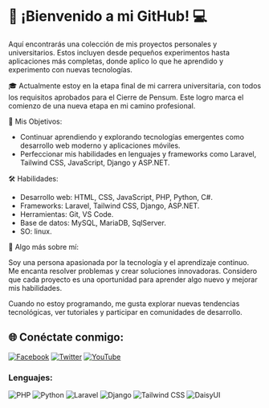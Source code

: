 # 👋 ¡Bienvenido a mi GitHub! 💻

Aquí encontrarás una colección de mis proyectos personales y universitarios. Estos incluyen desde pequeños experimentos hasta aplicaciones más completas, donde aplico lo que he aprendido y experimento con nuevas tecnologías.

🎓 Actualmente estoy en la etapa final de mi carrera universitaria, con todos los requisitos aprobados para el Cierre de Pensum. Este logro marca el comienzo de una nueva etapa en mi camino profesional.

🚀 Mis Objetivos:

* Continuar aprendiendo y explorando tecnologías emergentes como desarrollo web moderno y aplicaciones móviles.
* Perfeccionar mis habilidades en lenguajes y frameworks como Laravel, Tailwind CSS, JavaScript, Django y ASP.NET.

🛠️ Habilidades:

* Desarrollo web: HTML, CSS, JavaScript, PHP, Python, C#.
* Frameworks: Laravel, Tailwind CSS, Django, ASP.NET.
* Herramientas: Git, VS Code.
* Base de datos: MySQL, MariaDB, SqlServer.
* SO: linux.

🌟 Algo más sobre mí:

Soy una persona apasionada por la tecnología y el aprendizaje continuo. Me encanta resolver problemas y crear soluciones innovadoras. Considero que cada proyecto es una oportunidad para aprender algo nuevo y mejorar mis habilidades.

Cuando no estoy programando, me gusta explorar nuevas tendencias tecnológicas, ver tutoriales y participar en comunidades de desarrollo.


## 🌐 Conéctate conmigo:
[![Facebook](https://img.shields.io/badge/Facebook-1877F2?style=for-the-badge&logo=facebook&logoColor=white)](https://www.facebook.com/jose.botzoc.71) 
[![Twitter](https://img.shields.io/badge/Twitter-1DA1F2?style=for-the-badge&logo=twitter&logoColor=white)](https://twitter.com/Josbotzoc30)
[![YouTube](https://img.shields.io/badge/YouTube-FF0000?style=for-the-badge&logo=youtube&logoColor=white)](https://youtube.com/@josebotzoc230?si=hZUi3p1OCvc-NcVt)


### Lenguajes:
![PHP](https://img.shields.io/badge/PHP-777BB4?style=for-the-badge&logo=php&logoColor=white)
![Python](https://img.shields.io/badge/Python-3776AB?style=for-the-badge&logo=python&logoColor=white)
![Laravel](https://img.shields.io/badge/Laravel-FF2D20?style=for-the-badge&logo=laravel&logoColor=white)
![Django](https://img.shields.io/badge/Django-092E20?style=for-the-badge&logo=django&logoColor=white)
![Tailwind CSS](https://img.shields.io/badge/Tailwind_CSS-06B6D4?style=for-the-badge&logo=tailwind-css&logoColor=white)
![DaisyUI](https://img.shields.io/badge/DaisyUI-5A0EF8?style=for-the-badge&logo=daisyui&logoColor=white)


